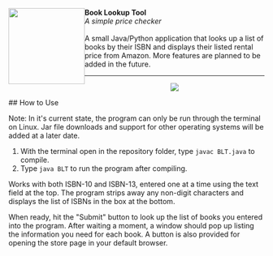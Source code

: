 <p align="left" style="line-height: 18px;">
  <img style="float:left;" src="https://i.imgur.com/KDpXJ0T.png" height=150px>

  **Book Lookup Tool**<br>
  *A simple price checker*
  <br>
  <br>
  A small Java/Python application that looks up a list of books by their ISBN and displays their listed rental price from Amazon. More features are planned to be added in the future.
</p>
<hr>

<p align="center"><img src="https://i.imgur.com/8gETjoE.png"></p>
## How to Use

Note: In it's current state, the program can only be run through the terminal on Linux. Jar file downloads and support for other operating systems will be added at a later date.

1. With the terminal open in the repository folder, type `javac BLT.java` to compile.
2. Type `java BLT` to run the program after compiling.

Works with both ISBN-10 and ISBN-13, entered one at a time using the text field at the top. The program strips away any non-digit characters and displays the list of ISBNs in the box at the bottom.

When ready, hit the "Submit" button to look up the list of books you entered into the program. After waiting a moment, a window should pop up listing the information you need for each book. A button is also provided for opening the store page in your default browser.
